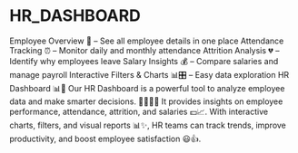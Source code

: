 # HR_DASHBOARD
Employee Overview 👥 – See all employee details in one place  Attendance Tracking ⏰ – Monitor daily and monthly attendance  Attrition Analysis 💔 – Identify why employees leave  Salary Insights 💰 – Compare salaries and manage payroll  Interactive Filters &amp; Charts 📊🎛 – Easy data exploration
HR Dashboard 📊💼
Our HR Dashboard is a powerful tool to analyze employee data and make smarter decisions. 👩‍💼👨‍💼 It provides insights on employee performance, attendance, attrition, and salaries 💵📈. With interactive charts, filters, and visual reports 📊✨, HR teams can track trends, improve productivity, and boost employee satisfaction 😃👍.
